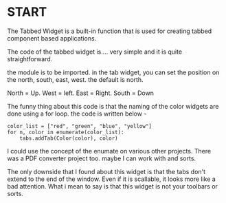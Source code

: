 

# START


The Tabbed Widget is a built-in function that is used for creating tabbed component based applications.

The code of the tabbed widget is.... very simple and it is quite straightforward. 

the module is to be imported.
in the tab widget, you can set the position on the north, south, east, west. the default is north.

North = Up.
West = left.
East = Right.
South = Down


The funny thing about this code is that the naming of the color widgets are done using a for loop. the code is written below - 

```
color_list = ["red", "green", "blue", "yellow"]
for n, color in enumerate(color_list):
    tabs.addTab(Color(color), color)

```

I could use the concept of the enumate on various other projects. There was a PDF converter project too. maybe I can work with and sorts.

The only downside that I found about this widget is that the tabs don't extend to the end of the window. Even if it is scallable, it looks more like a bad attention. What i mean to say is that this widget is not your toolbars or sorts.


